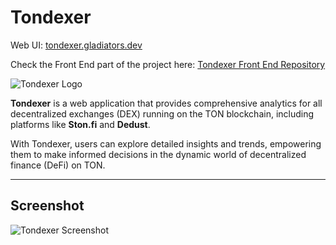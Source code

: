 # Tondexer

Web UI: [tondexer.gladiators.dev](https://tondexer.gladiators.dev)

Check the Front End part of the project here: [Tondexer Front End Repository](https://github.com/The-Analytics-Gladiators/tondexer-dashboard)

![Tondexer Logo](https://raw.github.com/the-analytics-gladiators/tondexer/main/logos/tondexer-logo.jpg)

**Tondexer** is a web application that provides comprehensive analytics for all decentralized exchanges (DEX) running on the TON blockchain, including platforms like **Ston.fi** and **Dedust**.

With Tondexer, users can explore detailed insights and trends, empowering them to make informed decisions in the dynamic world of decentralized finance (DeFi) on TON.

---

## Screenshot

![Tondexer Screenshot](https://raw.github.com/the-analytics-gladiators/tondexer/main/logos/tondexer-screenshot.png)
